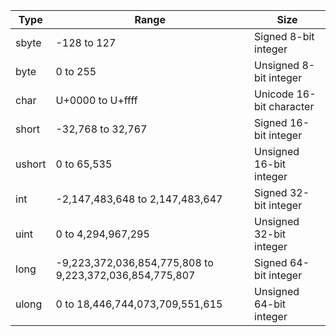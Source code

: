 |Type | Range|	Size
|-|-|-
|sbyte |	-128 to 127|	Signed 8-bit integer
|byte|	0 to 255|	Unsigned 8-bit integer
|char|	U+0000 to U+ffff|	Unicode 16-bit character
|short|	-32,768 to 32,767|	Signed 16-bit integer
|ushort|	0 to 65,535|	Unsigned 16-bit integer
|int|	-2,147,483,648 to 2,147,483,647|	Signed 32-bit integer
|uint|	0 to 4,294,967,295|	Unsigned 32-bit integer
|long|	-9,223,372,036,854,775,808 to 9,223,372,036,854,775,807|	Signed 64-bit integer
|ulong|	0 to 18,446,744,073,709,551,615|	Unsigned 64-bit integer